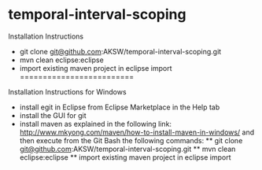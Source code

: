 temporal-interval-scoping
=========================

Installation Instructions

* git clone git@github.com:AKSW/temporal-interval-scoping.git
* mvn clean eclipse:eclipse
* import existing maven project in eclipse import 
=========================

Installation Instructions for Windows

* install egit in Eclipse from Eclipse Marketplace in the Help tab
* install the GUI for git
* install maven as explained in the following link: http://www.mkyong.com/maven/how-to-install-maven-in-windows/ and then execute from the Git Bash the following commands:
	** git clone git@github.com:AKSW/temporal-interval-scoping.git
	** mvn clean eclipse:eclipse
	** import existing maven project in eclipse import 